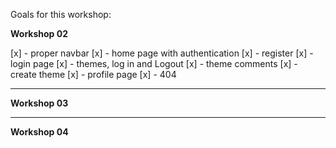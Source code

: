 Goals for this workshop:

**Workshop 02**

[x] - proper navbar
[x] - home page with authentication
[x] - register
[x] - login page
[x] - themes, log in and Logout
[x] - theme comments
[x] - create theme
[x] - profile page
[x] - 404
___
**Workshop 03**
___
**Workshop 04**
